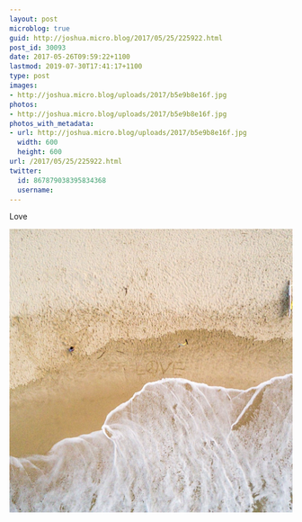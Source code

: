 ```yaml
---
layout: post
microblog: true
guid: http://joshua.micro.blog/2017/05/25/225922.html
post_id: 30093
date: 2017-05-26T09:59:22+1100
lastmod: 2019-07-30T17:41:17+1100
type: post
images:
- http://joshua.micro.blog/uploads/2017/b5e9b8e16f.jpg
photos:
- http://joshua.micro.blog/uploads/2017/b5e9b8e16f.jpg
photos_with_metadata:
- url: http://joshua.micro.blog/uploads/2017/b5e9b8e16f.jpg
  width: 600
  height: 600
url: /2017/05/25/225922.html
twitter:
  id: 867879038395834368
  username: 
---
```

Love

<img src="uploads/2017/b5e9b8e16f.jpg" width="600" height="600" style="height: auto" />
